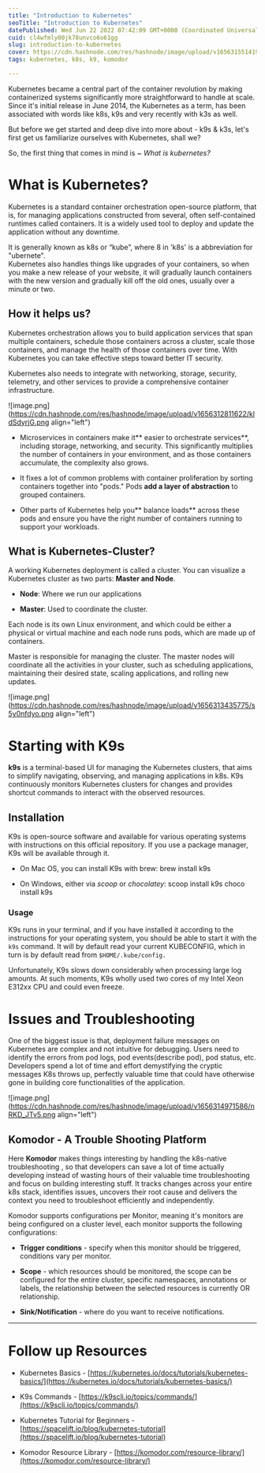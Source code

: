 ```yaml
---
title: "Introduction to Kubernetes"
seoTitle: "Introduction to Kubernetes"
datePublished: Wed Jun 22 2022 07:42:09 GMT+0000 (Coordinated Universal Time)
cuid: cl4wfmly00jk78unvco6o61gg
slug: introduction-to-kubernetes
cover: https://cdn.hashnode.com/res/hashnode/image/upload/v1656315514190/aZse392qg.png
tags: kubernetes, k8s, k9, komodor

---
```


Kubernetes became a central part of the container revolution by making containerized systems significantly more straightforward to handle at scale. Since it's initial release in June 2014, the Kubernetes as a term, has been associated with words like k8s, k9s and very recently with k3s as well.

But before we get started and deep dive into more about - k9s & k3s, let's first get us familiarize ourselves with Kubernetes, shall we?

So, the first thing that comes in mind is ~ *What is kubernetes?*

# What is Kubernetes?

Kubernetes is a standard container orchestration open-source platform, that is, for managing applications constructed from several, often self-contained runtimes called containers. It is a widely used tool to deploy and update the application without any downtime.

It is generally known as k8s or “kube”, where 8 in 'k8s' is a abbreviation for "ubernete".  
Kubernetes also handles things like upgrades of your containers, so when you make a new release of your website, it will gradually launch containers with the new version and gradually kill off the old ones, usually over a minute or two.

## How it helps us?

Kubernetes orchestration allows you to build application services that span multiple containers, schedule those containers across a cluster, scale those containers, and manage the health of those containers over time. With Kubernetes you can take effective steps toward better IT security.

Kubernetes also needs to integrate with networking, storage, security, telemetry, and other services to provide a comprehensive container infrastructure.

![image.png](https://cdn.hashnode.com/res/hashnode/image/upload/v1656312811622/kldSdyrjG.png align="left")

* Microservices in containers make it\*\* easier to orchestrate services\*\*, including storage, networking, and security. This significantly multiplies the number of containers in your environment, and as those containers accumulate, the complexity also grows.
    
* It fixes a lot of common problems with container proliferation by sorting containers together into "pods." Pods **add a layer of abstraction** to grouped containers.
    
* Other parts of Kubernetes help you\*\* balance loads\*\* across these pods and ensure you have the right number of containers running to support your workloads.
    

## What is Kubernetes-Cluster?

A working Kubernetes deployment is called a cluster. You can visualize a Kubernetes cluster as two parts: **Master and Node**.

* **Node**: Where we run our applications
    
* **Master**: Used to coordinate the cluster.
    

Each node is its own Linux environment, and which could be either a physical or virtual machine and each node runs pods, which are made up of containers.

Master is responsible for managing the cluster. The master nodes will coordinate all the activities in your cluster, such as scheduling applications, maintaining their desired state, scaling applications, and rolling new updates.

![image.png](https://cdn.hashnode.com/res/hashnode/image/upload/v1656313435775/s5y0nfdyo.png align="left")

# Starting with K9s

**k9s** is a terminal-based UI for managing the Kubernetes clusters, that aims to simplify navigating, observing, and managing applications in k8s. K9s continuously monitors Kubernetes clusters for changes and provides shortcut commands to interact with the observed resources.

## Installation

K9s is open-source software and available for various operating systems with instructions on this official repository. If you use a package manager, K9s will be available through it.

* On Mac OS, you can install K9s with brew: brew install k9s
    
* On Windows, either via *scoop* or *chocolatey*: scoop install k9s choco install k9s
    

### Usage

K9s runs in your terminal, and if you have installed it according to the instructions for your operating system, you should be able to start it with the `k9s` command. It will by default read your current KUBECONFIG, which in turn is by default read from `$HOME/.kube/config.`

Unfortunately, K9s slows down considerably when processing large log amounts. At such moments, K9s wholly used two cores of my Intel Xeon E312xx CPU and could even freeze.

# Issues and Troubleshooting

One of the biggest issue is that, deployment failure messages on Kubernetes are complex and not intuitive for debugging. Users need to identify the errors from pod logs, pod events(describe pod), pod status, etc. Developers spend a lot of time and effort demystifying the cryptic messages K8s throws up, perfectly valuable time that could have otherwise gone in building core functionalities of the application.

![image.png](https://cdn.hashnode.com/res/hashnode/image/upload/v1656314971586/nRKD_JTv5.png align="left")

## Komodor - A Trouble Shooting Platform

Here **Komodor** makes things interesting by handling the k8s-native troubleshooting , so that developers can save a lot of time actually developing instead of wasting hours of their valuable time troubleshooting and focus on building interesting stuff. It tracks changes across your entire k8s stack, identifies issues, uncovers their root cause and delivers the context you need to troubleshoot efficiently and independently.

Komodor supports configurations per Monitor, meaning it's monitors are being configured on a cluster level, each monitor supports the following configurations:

* **Trigger conditions** - specify when this monitor should be triggered, conditions vary per monitor.
    
* **Scope** - which resources should be monitored, the scope can be configured for the entire cluster, specific namespaces, annotations or labels, the relationship between the selected resources is currently OR relationship.
    
* **Sink/Notification** - where do you want to receive notifications.
    

---

# Follow up Resources

* Kubernetes Basics - [https://kubernetes.io/docs/tutorials/kubernetes-basics/](https://kubernetes.io/docs/tutorials/kubernetes-basics/)
    
* K9s Commands - [https://k9scli.io/topics/commands/](https://k9scli.io/topics/commands/)
    
* Kubernetes Tutorial for Beginners - [https://spacelift.io/blog/kubernetes-tutorial](https://spacelift.io/blog/kubernetes-tutorial)
    
* Komodor Resource Library - [https://komodor.com/resource-library/](https://komodor.com/resource-library/)